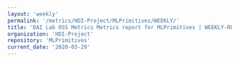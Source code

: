 ```yaml
---
layout: 'weekly'
permalink: '/metrics/HDI-Project/MLPrimitives/WEEKLY/'
title: 'DAI Lab OSS Metrics Metrics report for MLPrimitives | WEEKLY-REPORT-2020-03-29'
organization: 'HDI-Project'
repository: 'MLPrimitives'
current_date: '2020-03-29'
---
```

